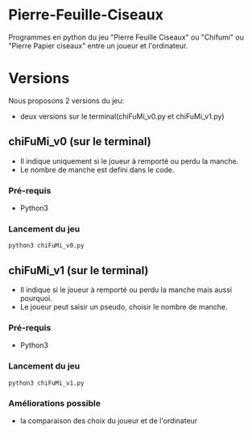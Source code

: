 # Pierre-Feuille-Ciseaux
Programmes en python du jeu "Pierre Feuille Ciseaux" ou "Chifumi" ou "Pierre Papier ciseaux" entre un joueur et l'ordinateur.
# Versions
Nous proposons  2<!--3--> versions du jeu:
* deux versions sur le terminal(chiFuMi_v0.py et chiFuMi_v1.py)
<!--* une version avec une interface graphique-->
## chiFuMi_v0 (sur le terminal)
* Il indique uniquement si le joueur à remporté ou perdu la manche.
* Le nombre de manche est defini dans le code.
### Pré-requis
* Python3
### Lancement du jeu
```
python3 chiFuMi_v0.py
```

## chiFuMi_v1 (sur le terminal)
* Il indique si le joueur à remporté ou perdu la manche mais aussi pourquoi.
* Le joueur peut saisir un pseudo, choisir le nombre de manche.
### Pré-requis
* Python3
### Lancement du jeu
```
python3 chiFuMi_v1.py
```

### Améliorations possible
* la comparaison des choix du joueur et de l'ordinateur
<!--
## chiFuMi_v2 (interface graphique)
### Pré-requis
* Python3
* Pygame
### Lancement du jeu
```
python3 chiFuMi_v2.py
```
-->
